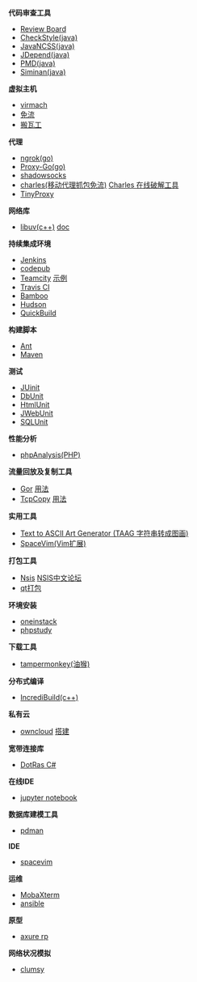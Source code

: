 **代码审查工具**
* [Review Board](https://www.reviewboard.org/downloads/)
* [CheckStyle(java)](http://sourceforge.net/projects/eclipse-cs/files/)
* [JavaNCSS(java)](http://mojo.codehaus.org/javancss-maven-plugin/)
* [JDepend(java)](http://www.clarkware.com/software/JDepend.html)
* [PMD(java)](http://pmd.sourceforge.net/)
* [Siminan(java)](http://www.redhillconsulting.com.au/products/simian/)

**虚拟主机**
* [virmach](https://billing.virmach.com/cart.php?gid=1)
* [免流](http://www.right.com.cn/forum/forum-156-1.html)
* [搬瓦工](https://bwh88.net/)  

**代理**
* [ngrok(go)](https://github.com/inconshreveable/ngrok)  
* [Proxy-Go(go)](https://github.com/snail007/goproxy)
* [shadowsocks](https://github.com/shadowsocks)
* [charles(移动代理抓包免流)](https://www.charlesproxy.com/latest-release/download.do#)  [Charles 在线破解工具](https://www.zzzmode.com/mytools/charles/)  
* [TinyProxy](http://tinyproxy.github.io/)

**网络库**
* [libuv(c++)](http://libuv.org/)    [doc](http://luohaha.github.io/Chinese-uvbook/)

**持续集成环境**
*  [Jenkins](https://jenkins.io/)
*  [codepub](https://github.com/bzppx/bzppx-codepub)
*  [Teamcity](https://www.jetbrains.com/teamcity/)    [示例](https://www.cnblogs.com/sparkdev/p/5988583.html)  
*  [Travis CI](http://travis-ci.org/)
*  [Bamboo](http://www.atlassian.com/software/bamboo)
*  [Hudson](http://hudson-ci.org/)
*  [QuickBuild](http://www.pmease.com/)

**构建脚本**
* [Ant](http://ant.apache.org/)
* [Maven](http://maven.apache.org/)

**测试**
* [JUinit](https://junit.org/)
* [DbUnit](http://dbunit.sourceforge.net/)
* [HtmlUnit](http://htmlunit.sourceforge.net/)
* [JWebUnit](https://jwebunit.github.io/jwebunit/)
* [SQLUnit](http://sqlunit.sourceforge.net/)

**性能分析**
* [phpAnalysis(PHP)](https://github.com/dreamans/phpAnalysis)

**流量回放及复制工具**
* [Gor](https://github.com/buger/goreplay)  [用法](http://blog.csdn.net/niu323/article/details/53783616)
* [TcpCopy](https://github.com/wangbin579/tcpcopy)    [用法](https://www.cnblogs.com/zhaoxd07/articles/4891279.html)  

 **实用工具**
 * [Text to ASCII Art Generator (TAAG 字符串转成图画)](http://patorjk.com/software/taag/)
 * [SpaceVim(Vim扩展)](https://www.oschina.net/p/spacevim)  

**打包工具**  
* [Nsis](http://nsis.sourceforge.net/Download)   [NSIS中文论坛](http://www.nsisfans.com/)
* [qt打包](https://blog.csdn.net/shallen320/article/details/44915649)  

**环境安装**
* [oneinstack](https://oneinstack.com/)
* [phpstudy](http://www.phpstudy.net/)

**下载工具**  
* [tampermonkey(油猴)](http://tampermonkey.net/)

**分布式编译**
* [IncrediBuild(c++)](https://www.incredibuild.com/)

**私有云**
* [owncloud](https://owncloud.org/)    [搭建](http://www.vpsdaquan.cn/vpsdajianowncloud.html)

**宽带连接库**  
* [DotRas C#](https://archive.codeplex.com/?p=dotras)

**在线IDE**  
* [jupyter notebook](http://jupyter.org/install)

**数据库建模工具**
* [pdman](https://gitee.com/robergroup/pdman)

**IDE**
* [spacevim](https://spacevim.org/cn/quick-start-guide/)

**运维**
* [MobaXterm](https://mobaxterm.mobatek.net/download.html)  
* [ansible](https://docs.ansible.com/)  

**原型**
* [axure rp](https://baike.baidu.com/item/axure%20rp/9653646?fr=aladdin)  

**网络状况模拟**
* [clumsy](https://www.softpedia.com/get/Network-Tools/Network-Testing/clumsy.shtml)
